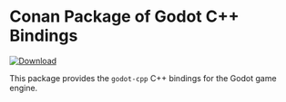 # Conan Package of Godot C++ Bindings

[ ![Download](https://api.bintray.com/packages/fmorgner/conan-public/godot-cpp%3Afmorgner/images/download.svg) ](https://bintray.com/fmorgner/conan-public/godot-cpp%3Afmorgner/_latestVersion)

This package provides the `godot-cpp` C++ bindings for the Godot game engine.